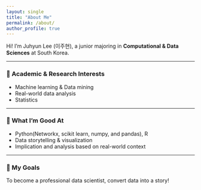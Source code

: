 ```yaml
---
layout: single
title: "About Me"
permalink: /about/
author_profile: true
---
```


Hi! I’m Juhyun Lee (이주현), a junior majoring in **Computational & Data Sciences** at South Korea.

---

### 💼 Academic & Research Interests
- Machine learning & Data mining
- Real-world data analysis  
- Statistics

---

### 🧠 What I’m Good At
- Python(Networkx, scikit learn, numpy, and pandas), R
- Data storytelling & visualization  
- Implication and analysis based on real-world context

---

### 🎯 My Goals
To become a professional data scientist, convert data into a story!
